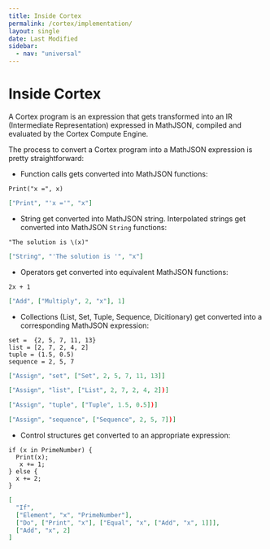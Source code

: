 ```yaml
---
title: Inside Cortex
permalink: /cortex/implementation/
layout: single
date: Last Modified
sidebar:
  - nav: "universal"
---
```

# Inside Cortex

A Cortex program is an expression that gets transformed into an IR (Intermediate
Representation) expressed in MathJSON, compiled and evaluated by the Cortex
Compute Engine.

The process to convert a Cortex program into a MathJSON expression is pretty
straightforward:

- Function calls gets converted into MathJSON functions:

```cortex
Print("x =", x)
```

```json example
["Print", "'x ='", "x"]
```

- String get converted into MathJSON string. Interpolated strings get converted
  into MathJSON `String` functions:

```cortex
"The solution is \(x)"
```

```json example
["String", "'The solution is '", "x"]
```

- Operators get converted into equivalent MathJSON functions:

```cortex
2x + 1
```

```json example
["Add", ["Multiply", 2, "x"], 1]
```

- Collections (List, Set, Tuple, Sequence, Dicitionary) get converted into a
  corresponding MathJSON expression:

```cortex
set =  {2, 5, 7, 11, 13}
list = [2, 7, 2, 4, 2]
tuple = (1.5, 0.5)
sequence = 2, 5, 7
```

```json example
["Assign", "set", ["Set", 2, 5, 7, 11, 13]]
```

```json example
["Assign", "list", ["List", 2, 7, 2, 4, 2])]
```

```json example
["Assign", "tuple", ["Tuple", 1.5, 0.5])]
```

```json example
["Assign", "sequence", ["Sequence", 2, 5, 7])]
```

- Control structures get converted to an appropriate expression:

```cortex
if (x in PrimeNumber) {
  Print(x);
   x += 1;
} else {
  x += 2;
}
```

```json example
[
  "If",
  ["Element", "x", "PrimeNumber"],
  ["Do", ["Print", "x"], ["Equal", "x", ["Add", "x", 1]]],
  ["Add", "x", 2]
]
```
